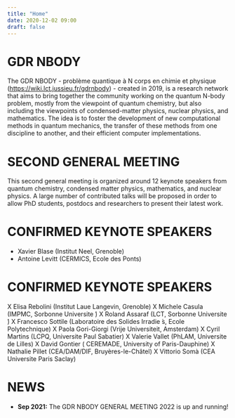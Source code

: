```yaml
---
title: "Home"
date: 2020-12-02 09:00
draft: false
---
```


# GDR NBODY

The GDR NBODY - problème quantique à N corps en chimie et physique (https://wiki.lct.jussieu.fr/gdrnbody) - created in 2019, is a research network that aims to bring together the community working on the quantum N-body problem, mostly from the viewpoint of quantum chemistry, but also including the viewpoints of condensed-matter physics, nuclear physics, and mathematics. The idea is to foster the development of new computational methods in quantum mechanics, the transfer of these methods from one discipline to another, and their efficient computer implementations.

# SECOND GENERAL MEETING

This second general meeting is organized around 12 keynote speakers from quantum chemistry, condensed matter physics, mathematics, and nuclear physics. A large number of contributed talks will be proposed in order to allow PhD students, postdocs and researchers to present their latest work.

# CONFIRMED KEYNOTE SPEAKERS

- Xavier Blase (Institut Neel, Grenoble)
- Antoine Levitt (CERMICS, Ecole des Ponts)

# CONFIRMED KEYNOTE SPEAKERS

X Elisa Rebolini (Institut Laue Langevin, Grenoble)
X Michele Casula (IMPMC, Sorbonne Universite ́)
X Roland Assaraf (LCT, Sorbonne Universite ́)
X Francesco Sottile (Laboratoire des Solides Irradie ́s, Ecole Polytechnique)
X Paola Gori-Giorgi (Vrije Universiteit, Amsterdam)
X Cyril Martins (LCPQ, Universite Paul Sabatier)
X Valerie Vallet (PhLAM, Universite de Lilles)
X David Gontier ( CEREMADE, University of Paris-Dauphine)
X Nathalie Pillet (CEA/DAM/DIF, Bruyères-le-Châtel)
X Vittorio Somà (CEA Universite Paris Saclay)

# NEWS

<ul>
        <li><b>Sep 2021:</b> The GDR NBODY GENERAL MEETING 2022 is up and running!
</ul>

